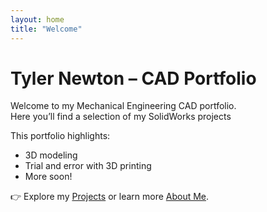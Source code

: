 ```yaml
---
layout: home
title: "Welcome"
---
```


# Tyler Newton – CAD Portfolio  

Welcome to my Mechanical Engineering CAD portfolio.  
Here you’ll find a selection of my SolidWorks projects

This portfolio highlights:  
- 3D modeling
- Trial and error with 3D printing
- More soon!

👉 Explore my [Projects](./projects.md) or learn more [About Me](./about.md).
